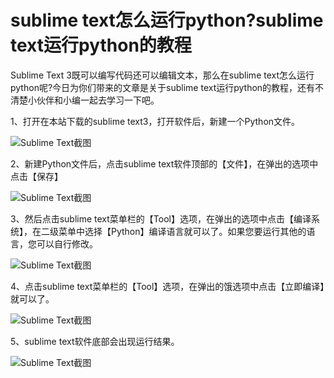 # sublime text怎么运行python?sublime text运行python的教程

Sublime Text 3既可以编写代码还可以编辑文本，那么在sublime text怎么运行python呢?今日为你们带来的文章是关于sublime text运行python的教程，还有不清楚小伙伴和小编一起去学习一下吧。

   1、打开在本站下载的sublime text3，打开软件后，新建一个Python文件。

![Sublime Text截图](https://src.onlinedown.net/d/file/p/2019-01-03/d00595fcfc87f84921ba1d5915f304b9.png)

   2、新建Python文件后，点击sublime text软件顶部的【文件】，在弹出的选项中点击【保存】

![Sublime Text截图](https://src.onlinedown.net/d/file/p/2019-01-03/1e371dff3c5d488c48320c68ad428a44.png)

   3、然后点击sublime text菜单栏的【Tool】选项，在弹出的选项中点击【编译系统】，在二级菜单中选择【Python】编译语言就可以了。如果您要运行其他的语言，您可以自行修改。

![Sublime Text截图](https://src.onlinedown.net/d/file/p/2019-01-03/e1e93766631863af46869e07df5125e0.png)

   4、点击sublime text菜单栏的【Tool】选项，在弹出的饿选项中点击【立即编译】就可以了。

![Sublime Text截图](https://src.onlinedown.net/d/file/p/2019-01-03/94a87d811039d3f3efc2e7ab6a42a2a3.png)

   5、sublime text软件底部会出现运行结果。

![Sublime Text截图](https://src.onlinedown.net/d/file/p/2019-01-03/c02eda92b5f4c5f58deae991f9808eb1.png)